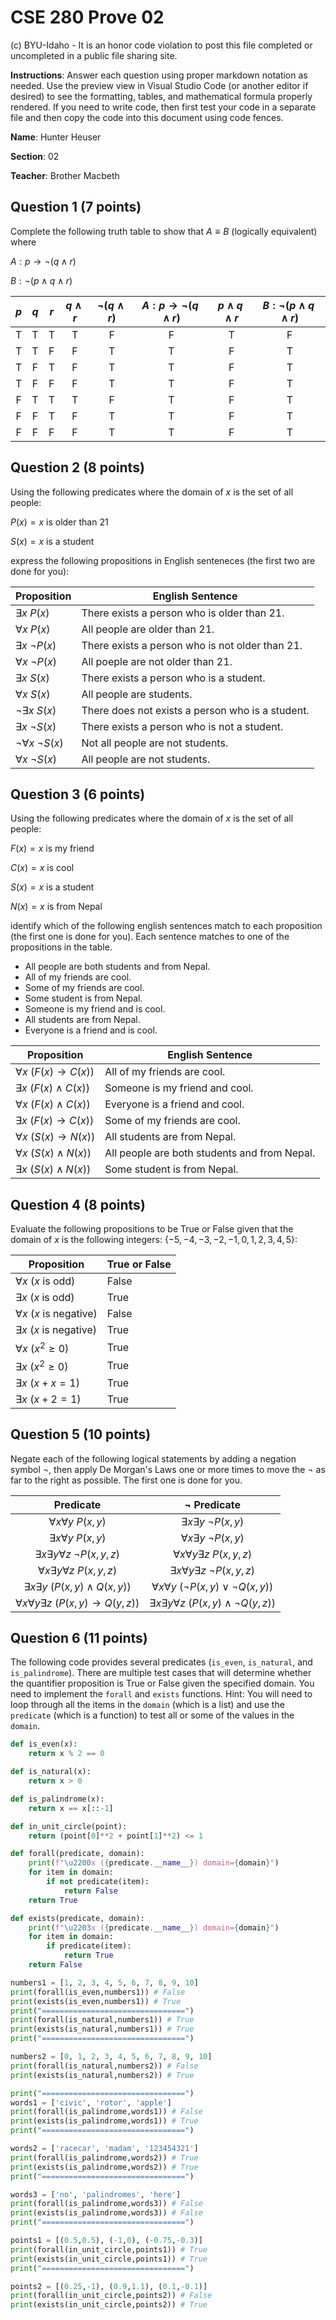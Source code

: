 # CSE 280 Prove 02

(c) BYU-Idaho - It is an honor code violation to post this
file completed or uncompleted in a public file sharing site.

**Instructions**: Answer each question using proper markdown notation as needed.  Use the preview view in Visual Studio Code (or another editor if desired) to see the formatting, tables, and mathematical formula properly rendered.  If you need to write code, then first test your code in a separate file and then copy the code into this document using code fences. 

**Name**: Hunter Heuser

**Section**: 02

**Teacher**: Brother Macbeth

## Question 1 (7 points)

Complete the following truth table to show that $A \equiv B$ (logically equivalent) where

$A : p \to \neg (q \land r)$

$B : \neg (p \land q \land r)$

|$p$|$q$|$r$|$q \land r$|$\neg (q \land r)$|$A: p \to \neg (q \land r)$|$p \land q \land r$|$B: \neg (p \land q \land r)$|
|:-:|:-:|:-:|:-:|:-:|:-:|:-:|:-:|
|T|T|T|T|F|F|T|F|
|T|T|F|F|T|T|F|T|
|T|F|T|F|T|T|F|T|
|T|F|F|F|T|T|F|T|
|F|T|T|T|F|T|F|T|
|F|F|T|F|T|T|F|T|
|F|F|F|F|T|T|F|T|

## Question 2 (8 points)

Using the following predicates where the domain of $x$ is the set of all people:

$P(x) = x \text{ is older than 21}$

$S(x) = x \text{ is a student}$

express the following propositions in English senteneces (the first two are done for you):

|Proposition|English Sentence|
|-|-|
|$\exists x \ P(x)$|There exists a person who is older than 21.|
|$\forall x \ P(x)$|All people are older than 21.|
|$\exists x \ \neg P(x)$|There exists a person who is not older than 21.|
|$\forall x \ \neg P(x)$|All poeple are not older than 21.|
|$\exists x \ S(x)$|There exists a person who is a student.|
|$\forall x \ S(x)$|All people are students.|
|$\neg \exists x \ S(x)$|There does not exists a person who is a student.|
|$\exists x \ \neg S(x)$|There exists a person who is not a student.|
|$\neg \forall x \ \neg S(x)$|Not all people are not students.|
|$\forall x \ \neg S(x)$|All people are not students.|

## Question 3 (6 points)

Using the following predicates where the domain of $x$ is the set of all people:

$F(x) = x \text{ is my friend}$

$C(x) = x \text{ is cool}$

$S(x) = x \text{ is a student}$

$N(x) = x \text{ is from Nepal}$

identify which of the following english sentences match to each proposition (the first one is done for you).  Each sentence matches to one of the propositions in the table.

* All people are both students and from Nepal.
* All of my friends are cool.
* Some of my friends are cool.
* Some student is from Nepal.
* Someone is my friend and is cool.
* All students are from Nepal.
* Everyone is a friend and is cool.

|Proposition|English Sentence|
|-|-|
|$\forall x \ (F(x) \to C(x))$|All of my friends are cool.|
|$\exists x \ (F(x) \land C(x))$|Someone is my friend and cool.|
|$\forall x \ (F(x) \land C(x))$|Everyone is a friend and cool.|
|$\exists x \ (F(x) \to C(x))$|Some of my friends are cool.|
|$\forall x \ (S(x) \to N(x))$|All students are from Nepal.|
|$\forall x \ (S(x) \land N(x))$|All people are both students and from Nepal.|
|$\exists x \ (S(x) \land N(x))$|Some student is from Nepal.|

## Question 4 (8 points)

Evaluate the following propositions to be True or False given that the domain of $x$ is the following integers: $\lbrace -5, -4, -3, -2, -1, 0, 1, 2, 3, 4, 5 \rbrace$:

|Proposition|True or False|
|-|-|
|$\forall x \ (x \text{ is odd})$|False|
|$\exists x \ (x \text{ is odd})$|True|
|$\forall x \ (x \text{ is negative})$|False|
|$\exists x \ (x \text{ is negative})$|True|
|$\forall x \ (x^2 \ge 0)$|True|
|$\exists x \ (x^2 \ge 0)$|True|
|$\exists x \ (x + x = 1)$|True|
|$\exists x \ (x + 2 = 1)$|True|

## Question 5 (10 points)

Negate each of the following logical statements by adding a negation symbol $\neg$, then apply De Morgan's Laws one or more times to move the $\neg$ as far to the right as possible. The first one is done for you.

|Predicate|$\neg$ Predicate|
|:-:|:-:|
|$\forall x \forall y \ P(x,y)$|$\exists x \exists y \ \neg P(x,y)$|
|$\exists x \forall y \ P(x,y)$|$\forall x \exists y \ \neg P(x,y)$|
|$\exists x \exists y \forall z \ \neg P(x,y,z)$|$\forall x \forall y \exists z \ P(x,y,z)$|
|$\forall x \exists y \forall z \ P(x,y,z)$|$\exists x \forall y \exists z \ \neg P(x,y,z)$|
|$\exists x \exists y \ (P(x,y) \land Q(x,y))$|$\forall x \forall y \ (\neg P(x,y) \lor \neg Q(x,y))$|
|$\forall x \forall y \exists z \ (P(x,y) \to Q(y,z))$|$\exists x \exists y \forall z \ (P(x,y) \land \neg Q(y,z))$|

## Question 6 (11 points)

The following code provides several predicates (`is_even`, `is_natural`, and `is_palindrome`).  There are multiple test cases that will determine whether the quantifier proposition is True or False given the specified domain.  You need to implement the `forall` and `exists` functions.  Hint: You will need to loop through all the items in the `domain` (which is a list) and use the `predicate` (which is a function) to test all or some of the values in the `domain`.

```python
def is_even(x):
    return x % 2 == 0

def is_natural(x):
    return x > 0

def is_palindrome(x):
    return x == x[::-1]

def in_unit_circle(point):
    return (point[0]**2 + point[1]**2) <= 1

def forall(predicate, domain):
    print(f"\u2200x ({predicate.__name__}) domain={domain}")
    for item in domain:
        if not predicate(item):
            return False
    return True

def exists(predicate, domain):
    print(f"\u2203x ({predicate.__name__}) domain={domain}")
    for item in domain:
        if predicate(item):
            return True
    return False

numbers1 = [1, 2, 3, 4, 5, 6, 7, 8, 9, 10]
print(forall(is_even,numbers1)) # False
print(exists(is_even,numbers1)) # True
print("================================")
print(forall(is_natural,numbers1)) # True
print(exists(is_natural,numbers1)) # True
print("================================")

numbers2 = [0, 1, 2, 3, 4, 5, 6, 7, 8, 9, 10]
print(forall(is_natural,numbers2)) # False
print(exists(is_natural,numbers2)) # True

print("================================")
words1 = ['civic', 'rotor', 'apple']
print(forall(is_palindrome,words1)) # False
print(exists(is_palindrome,words1)) # True
print("================================")

words2 = ['racecar', 'madam', '123454321']
print(forall(is_palindrome,words2)) # True
print(exists(is_palindrome,words2)) # True
print("================================")

words3 = ['no', 'palindromes', 'here']
print(forall(is_palindrome,words3)) # False
print(exists(is_palindrome,words3)) # False
print("================================")

points1 = [(0.5,0.5), (-1,0), (-0.75,-0.3)]
print(forall(in_unit_circle,points1)) # True
print(exists(in_unit_circle,points1)) # True
print("================================")

points2 = [(0.25,-1), (0.9,1.1), (0.1,-0.1)]
print(forall(in_unit_circle,points2)) # False
print(exists(in_unit_circle,points2)) # True
```